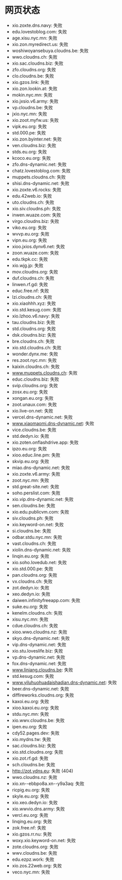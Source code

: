 # 网页状态
- xio.zoxte.dns.navy: 失败
- edu.lovestoblog.com: 失败
- age.xisu.nyc.mn: 失败
- xio.zon.myredirect.us: 失败
- woshiwoyansebuya.cloudns.be: 失败
- wwo.cloudns.ch: 失败
- xio.sac.cloudns.biz: 失败
- zfo.cloudns.org: 失败
- clo.cloudns.be: 失败
- xio.gzos.link: 失败
- xio.zon.lookin.at: 失败
- mokin.nyc.mn: 失败
- xio.jxsio.v6.army: 失败
- vp.cloudns.be: 失败
- jxio.nyc.mn: 失败
- xio.zoot.myfw.us: 失败
- vipk.eu.org: 失败
- std.000.pe: 失败
- xio.zon.byinter.net: 失败
- ven.cloudns.biz: 失败
- stds.eu.org: 失败
- kcoco.eu.org: 失败
- zfo.dns-dynamic.net: 失败
- chatz.lovestoblog.com: 失败
- muppets.cloudns.ch: 失败
- shisi.dns-dynamic.net: 失败
- xio.zoxte.v6.rocks: 失败
- edu.42web.io: 失败
- uto.cloudns.ch: 失败
- xio.siv.cloudns.ph: 失败
- inwen.wuaze.com: 失败
- virgo.cloudns.biz: 失败
- viko.eu.org: 失败
- wvvp.eu.org: 失败
- vipn.eu.org: 失败
- xioo.jxios.dynv6.net: 失败
- zoon.wuaze.com: 失败
- edu.tkpk.cc: 失败
- xio.wjg.jp: 失败
- mov.cloudns.org: 失败
- duf.cloudns.ch: 失败
- linwen.rf.gd: 失败
- educ.free.nf: 失败
- lzi.cloudns.ch: 失败
- xio.xiaohhh.xyz: 失败
- xio.std.kesug.com: 失败
- xio.lzhoo.v6.navy: 失败
- tau.cloudns.biz: 失败
- std.cloudns.org: 失败
- dsk.cloudns.biz: 失败
- bre.cloudns.ch: 失败
- xio.std.cloudns.ch: 失败
- wonder.dynx.me: 失败
- res.zoot.nyc.mn: 失败
- kaixin.cloudns.ch: 失败
- www.muppets.cloudns.ch: 失败
- educ.cloudns.biz: 失败
- svip.cloudns.org: 失败
- zosx.eu.org: 失败
- xongan.eu.org: 失败
- zoot.unaux.com: 失败
- xio.live-on.net: 失败
- vercel.dns-dynamic.net: 失败
- www.xiaomaomi.dns-dynamic.net: 失败
- vice.cloudns.be: 失败
- std.dedyn.io: 失败
- xio.zoten.onflashdrive.app: 失败
- ipzo.eu.org: 失败
- xioo.educ.line.pm: 失败
- skvip.eu.org: 失败
- miao.dns-dynamic.net: 失败
- xio.zoxte.v6.army: 失败
- zoot.nyc.mn: 失败
- std.great-site.net: 失败
- soho.perslist.com: 失败
- xio.vip.dns-dynamic.net: 失败
- sen.cloudns.be: 失败
- xio.edu.publicvm.com: 失败
- siv.cloudns.ph: 失败
- xio.keyword-on.net: 失败
- si.cloudns.be: 失败
- odbar.stdu.nyc.mn: 失败
- vast.cloudns.ch: 失败
- xiolin.dns-dynamic.net: 失败
- linqin.eu.org: 失败
- xio.soho.lovedub.net: 失败
- xio.std.000.pe: 失败
- pan.cloudns.org: 失败
- vx.cloudns.ch: 失败
- zot.dedyn.io: 失败
- xeo.dedyn.io: 失败
- daiwen.infinityfreeapp.com: 失败
- suke.eu.org: 失败
- kenelm.cloudns.ch: 失败
- xisu.nyc.mn: 失败
- cdue.cloudns.ch: 失败
- xioo.wwo.cloudns.nz: 失败
- skyo.dns-dynamic.net: 失败
- vip.dns-dynamic.net: 失败
- xio.stu.loveslife.biz: 失败
- vp.dns-dynamic.net: 失败
- fox.dns-dynamic.net: 失败
- www.liniang.cloudns.be: 失败
- std.kesug.com: 失败
- www.yiluhuohuadaishadian.dns-dynamic.net: 失败
- beer.dns-dynamic.net: 失败
- diffireworks.cloudns.org: 失败
- kaxoi.eu.org: 失败
- xioo.kaxoi.eu.org: 失败
- stdu.nyc.mn: 失败
- xio.wwv.cloudns.be: 失败
- ipen.eu.org: 失败
- cdy52.pages.dev: 失败
- xio.mydns.tw: 失败
- sac.cloudns.biz: 失败
- xio.std.cloudns.org: 失败
- xio.zot.rf.gd: 失败
- sch.cloudns.be: 失败
- http://zot.ydns.eu: 失败 (404)
- wwo.cloudns.nz: 失败
- xio.xn--ebbpo8a.xn--y9a3aq: 失败
- ricpig.eu.org: 失败
- skyle.eu.org: 失败
- xio.xeo.dedyn.io: 失败
- xio.wwvio.dns.army: 失败
- vercl.eu.org: 失败
- linqing.eu.org: 失败
- zok.free.nf: 失败
- xio.gzos.rr.nu: 失败
- woxy.xio.keyword-on.net: 失败
- zote.cloudns.org: 失败
- wwv.cloudns.be: 失败
- edu.ezpz.work: 失败
- xio.zos.22web.org: 失败
- veco.nyc.mn: 失败
